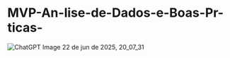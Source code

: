 # MVP-An-lise-de-Dados-e-Boas-Pr-ticas-
![ChatGPT Image 22 de jun  de 2025, 20_07_31](https://github.com/user-attachments/assets/c5b135d4-7ae5-4a06-a07d-86a8475a61ef)
